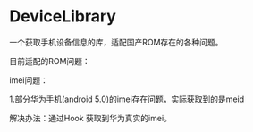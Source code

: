 # DeviceLibrary
一个获取手机设备信息的库，适配国产ROM存在的各种问题。


目前适配的ROM问题：

imei问题：

1.部分华为手机(android 5.0)的imei存在问题，实际获取到的是meid
  
  解决办法：通过Hook 获取到华为真实的imei。
